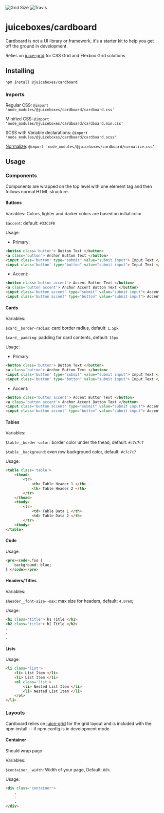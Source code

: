 ![Grid Size](https://img.shields.io/github/size/juiceboxes/cardboard/dist/cardboard.min.css.svg)
![Travis](https://img.shields.io/travis/juiceboxes/cardboard.svg)

# juiceboxes/cardboard

Cardboard is not a UI library or framework, it's a starter kit to help you get off the ground in development.

Relies on [juice-grid](https://github.com/juiceboxes/juice-grid) for CSS Grid and Flexbox Grid solutions

## Installing

`npm install @juiceboxes/cardboard`

### Imports

Regular CSS: `@import 'node_modules/@juiceboxes/cardboard/cardboard.css'`

Minified CSS: `@import 'node_modules/@juiceboxes/cardboard/cardboard.min.css'`

SCSS with Variable declarations: `@import 'node_modules/@juiceboxes/cardboard/cardboard.scss'`

[Normalize](https://github.com/necolas/normalize.css/): `@import 'node_modules/@juiceboxes/cardboard/normalize.css'`

## Usage

### Components

Components are wrapped on the top level with one element tag and then follows normal HTML structure.

#### Buttons

Variables:
Colors, lighter and darker colors are based on initial color

`$accent`: default: `#33C3F0`

Usage:

* Primary:

```html
<button class='button'> Button Text </button>
<a class='button'> Anchor Button Text </button>
<input class='button' type="submit" value="submit input"> Input Text </input>
<input class='button' type="button" value="submit input"> Input Text </input
```

* Accent:

```html
<button class='button accent'> Accent Button Text </button>
<a class='button accent'> Anchor Accent Button Text </button>
<input class='button accent' type="submit" value="submit input"> Accent Submit Input Text </input>
<input class='button accent' type="button" value="submit input"> Accent Button Input Tex </input>
```

#### Cards

Variables:

`$card__border-radius`: card border radius, default: `1.5px`

`$card__padding`: padding for card contents, default: `15px`

Usage:

* Primary:

```html
<button class='button'> Button Text </button>
<a class='button'> Anchor Button Text </button>
<input class='button' type="submit" value="submit input"> Input Text </input>
<input class='button' type="button" value="submit input"> Input Text </input
```

* Accent:

```html
<button class='button accent'> Accent Button Text </button>
<a class='button accent'> Anchor Accent Button Text </button>
<input class='button accent' type="submit" value="submit input"> Accent Submit Input Text </input>
<input class='button accent' type="button" value="submit input"> Accent Button Input Tex </input>
```

#### Tables

Variables:

`$table__border-color`: border color under the thead, default: `#c7c7c7`

`$table__background`: even row background color, default: `#c7c7c7`

Usage:

```html
<table class='table'>
    <thead>
        <tr>
            <th> Table Header 1 </th>
            <th> Table Header 2 </th>
        </tr>
    </thead>
    <tbody>
        <tr>
            <td> Table Data 1 </th>
            <td> Table Data 2 </th>
        </tr>
    <tbody>
</table>
```

#### Code

Usage:

```html
<pre><code>.foo {
    background: blue;
} </code></pre>
```

#### Headers/Titles

Variables:

`$header__font-size--max`: max size for headers, default: `4.0rem`;

Usage:

```html
<h1 class='title'> h1 Title </h1>
<h2 class='title'> h2 Title </h2>
.
.
.
```

#### Lists

Usage:

```html
<li class='list'>
    <li> List Item </li>
    <li> List Item </li>
    <ol class='list'>
        <li> Nested List Item </li>
        <li> Nested List Item </li>
    </ol>
</li>
```

### Layouts

Cardboard relies on [juice-grid](https://github.com/juiceboxes/juice-grid) for the grid layout and is included with the npm install -- if npm config is in development mode

#### Container

Should wrap page

Variables:

`$container__width`: Width of your page, Default: `80%`.

Usage:

```html
<div class='container'>
    .
    .
    .
</div>
```
